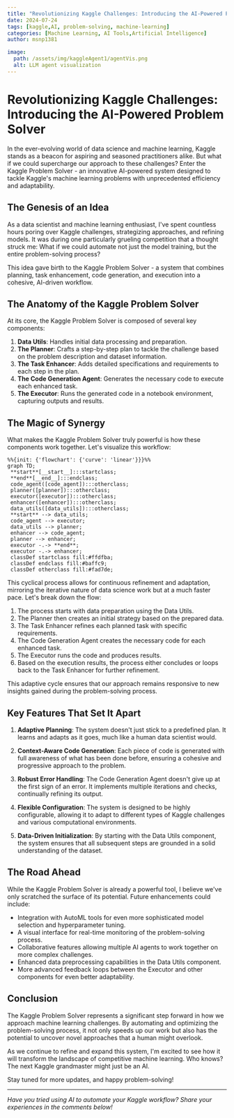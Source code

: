 ```yaml
---
title: "Revolutionizing Kaggle Challenges: Introducing the AI-Powered Problem Solver"
date: 2024-07-24
tags: [kaggle,AI, problem-solving, machine-learning]
categories: [Machine Learning, AI Tools,Artificial Intelligence]
author: msnp1381

image:
  path: /assets/img/kaggleAgent1/agentVis.png
  alt: LLM agent visualization
---
```


# Revolutionizing Kaggle Challenges: Introducing the AI-Powered Problem Solver

In the ever-evolving world of data science and machine learning, Kaggle stands as a beacon for aspiring and seasoned practitioners alike. But what if we could supercharge our approach to these challenges? Enter the Kaggle Problem Solver - an innovative AI-powered system designed to tackle Kaggle's machine learning problems with unprecedented efficiency and adaptability.

## The Genesis of an Idea

As a data scientist and machine learning enthusiast, I've spent countless hours poring over Kaggle challenges, strategizing approaches, and refining models. It was during one particularly grueling competition that a thought struck me: What if we could automate not just the model training, but the entire problem-solving process?

This idea gave birth to the Kaggle Problem Solver - a system that combines planning, task enhancement, code generation, and execution into a cohesive, AI-driven workflow.

## The Anatomy of the Kaggle Problem Solver

At its core, the Kaggle Problem Solver is composed of several key components:

1. **Data Utils**: Handles initial data processing and preparation.
2. **The Planner**: Crafts a step-by-step plan to tackle the challenge based on the problem description and dataset information.
3. **The Task Enhancer**: Adds detailed specifications and requirements to each step in the plan.
4. **The Code Generation Agent**: Generates the necessary code to execute each enhanced task.
5. **The Executor**: Runs the generated code in a notebook environment, capturing outputs and results.

## The Magic of Synergy

What makes the Kaggle Problem Solver truly powerful is how these components work together. Let's visualize this workflow:

```mermaid
%%{init: {'flowchart': {'curve': 'linear'}}}%%
graph TD;
 **start**[__start__]:::startclass;
 **end**[__end__]:::endclass;
 code_agent([code_agent]):::otherclass;
 planner([planner]):::otherclass;
 executor([executor]):::otherclass;
 enhancer([enhancer]):::otherclass;
 data_utils([data_utils]):::otherclass;
 **start** --> data_utils;
 code_agent --> executor;
 data_utils --> planner;
 enhancer --> code_agent;
 planner --> enhancer;
 executor -.-> **end**;
 executor -.-> enhancer;
 classDef startclass fill:#ffdfba;
 classDef endclass fill:#baffc9;
 classDef otherclass fill:#fad7de;
```

This cyclical process allows for continuous refinement and adaptation, mirroring the iterative nature of data science work but at a much faster pace. Let's break down the flow:

1. The process starts with data preparation using the Data Utils.
2. The Planner then creates an initial strategy based on the prepared data.
3. The Task Enhancer refines each planned task with specific requirements.
4. The Code Generation Agent creates the necessary code for each enhanced task.
5. The Executor runs the code and produces results.
6. Based on the execution results, the process either concludes or loops back to the Task Enhancer for further refinement.

This adaptive cycle ensures that our approach remains responsive to new insights gained during the problem-solving process.

## Key Features That Set It Apart

1. **Adaptive Planning**: The system doesn't just stick to a predefined plan. It learns and adapts as it goes, much like a human data scientist would.

2. **Context-Aware Code Generation**: Each piece of code is generated with full awareness of what has been done before, ensuring a cohesive and progressive approach to the problem.

3. **Robust Error Handling**: The Code Generation Agent doesn't give up at the first sign of an error. It implements multiple iterations and checks, continually refining its output.

4. **Flexible Configuration**: The system is designed to be highly configurable, allowing it to adapt to different types of Kaggle challenges and various computational environments.

5. **Data-Driven Initialization**: By starting with the Data Utils component, the system ensures that all subsequent steps are grounded in a solid understanding of the dataset.

## The Road Ahead

While the Kaggle Problem Solver is already a powerful tool, I believe we've only scratched the surface of its potential. Future enhancements could include:

- Integration with AutoML tools for even more sophisticated model selection and hyperparameter tuning.
- A visual interface for real-time monitoring of the problem-solving process.
- Collaborative features allowing multiple AI agents to work together on more complex challenges.
- Enhanced data preprocessing capabilities in the Data Utils component.
- More advanced feedback loops between the Executor and other components for even better adaptability.

## Conclusion

The Kaggle Problem Solver represents a significant step forward in how we approach machine learning challenges. By automating and optimizing the problem-solving process, it not only speeds up our work but also has the potential to uncover novel approaches that a human might overlook.

As we continue to refine and expand this system, I'm excited to see how it will transform the landscape of competitive machine learning. Who knows? The next Kaggle grandmaster might just be an AI.

Stay tuned for more updates, and happy problem-solving!

---

*Have you tried using AI to automate your Kaggle workflow? Share your experiences in the comments below!*
